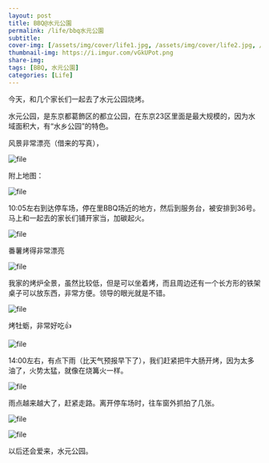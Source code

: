 ```yaml
---
layout: post
title: BBQ@水元公園
permalink: /life/bbq水元公園
subtitle: 
cover-img: [/assets/img/cover/life1.jpg, /assets/img/cover/life2.jpg, /assets/img/cover/life3.jpg]
thumbnail-img: https://i.imgur.com/vGkUPot.png
share-img:
tags: [BBQ, 水元公園]
categories: [Life]
---
```


今天，和几个家长们一起去了水元公园烧烤。

水元公园，是东京都葛飾区的都立公园，在东京23区里面是最大规模的，因为水域面积大，有“水乡公园”的特色。

风景非常漂亮（借来的写真），

![file](https://i.imgur.com/vGkUPot.png)

附上地图：

![file](https://i.imgur.com/vGaAW9J.png)

10:05左右到达停车场，停在里BBQ场近的地方，然后到服务台，被安排到36号。
马上和一起去的家长们铺开家当，加碳起火。

![file](https://i.imgur.com/h2fl7b5.jpg)

番薯烤得非常漂亮

![file](https://i.imgur.com/MH0gO8Q.jpg)

我家的烤炉全景，虽然比较低，但是可以坐着烤，而且周边还有一个长方形的铁架桌子可以放东西，非常方便。领导的眼光就是不错。

![file](https://i.imgur.com/D6R7G6C.jpg)

烤牡蛎，非常好吃👍

![file](https://i.imgur.com/tobp0nL.png)

14:00左右，有点下雨（比天气预报早下了），我们赶紧把牛大肠开烤，因为太多油了，火势太猛，就像在烧篝火一样。

![file](https://i.imgur.com/hvfJzZ4.jpg)

雨点越来越大了，赶紧走路。离开停车场时，往车窗外抓拍了几张。

![file](https://i.imgur.com/SmhI79V.png)

![file](https://i.imgur.com/X1MG4ED.png)

以后还会爱来，水元公园。

